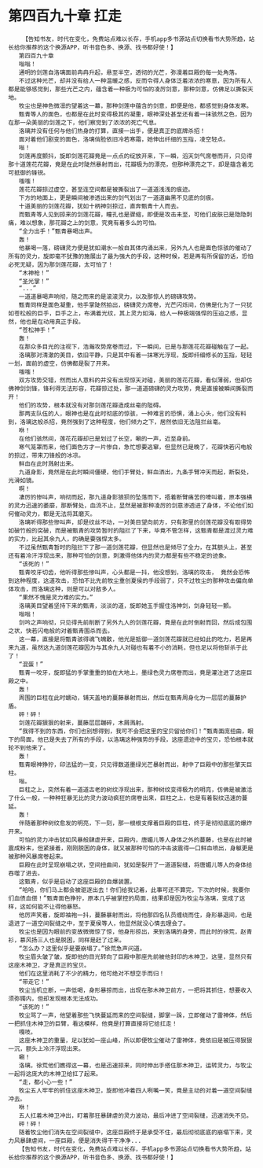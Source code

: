 # 第四百九十章 扛走
        【告知书友，时代在变化，免费站点难以长存，手机app多书源站点切换看书大势所趋，站长给你推荐的这个换源APP，听书音色多、换源、找书都好使！】
       第四百九十章
       嗡嗡！
       通明的剑莲自洛璃面前冉冉升起，悬至半空，透彻的光芒，弥漫着巨殿的每一处角落。
       不过这种光芒，却并没有给人一种温暖之感，反而令得人身体泛着浓浓的寒意，因为所有人都是能够感觉到，那些光芒之内，蕴含着一种极为可怕的凌厉剑意，那种剑意，仿佛足以撕裂天地。
       牧尘也是神色微凛的望着这一幕，那种剑莲中蕴含的剑意，即便是他，都感觉到身体发寒。
       甄青等人的面色，也都是在此时变得极其的凝重，眼神深处甚至还有着一抹骇然之色，因为在那一朵美丽的剑莲之下，他们察觉到了浓浓的死亡气息。
       洛璃并没有任何与他们热身的打算，直接一出手，便是真正的底牌杀招！
       面对着他们剧变的面色，洛璃俏脸依旧冷若寒霜，她伸出纤细的玉指，凌空轻点。
       嗡！
       剑莲再度颤抖，旋即剑莲花瓣竟是一点点的绽放开来，下一瞬，滔天剑气席卷而开，只见得那十道莲花花瓣，竟是在此时陡然暴射而出，花瓣极为的漂亮，但那种漂亮之下，却是蕴含着无可抵御的锋锐。
       嗤嗤！
       莲花花瓣掠过虚空，甚至连空间都是被撕裂出了一道道浅浅的痕迹。
       下方的地面上，更是瞬间被渗透出来的剑气划出了一道道幽黑不见底的剑痕。
       十道美丽的剑莲花瓣，犹如十柄神剑掠过，直奔甄青十人而去。
       而甄青等人见到掠来的剑莲花瓣，瞳孔也是骤缩，即便是攻击未至，可他们皮肤已是隐隐刺痛，难以想象，那花瓣之上的剑意，究竟有着多么的可怕。
       “全力出手！”甄青暴喝出声。
       轰！
       他暴喝一落，磅礴灵力便是犹如潮水一般自其体内涌出来，另外九人也是面色惊骇的催动了所有的灵力，旋即毫不犹豫的施展出了最为强大的手段，这种时候，若是再有所保留的话，恐怕必死无疑，因为那剑莲花瓣，太可怕了！
       “木神枪！”
       “圣光掌！”
       “...”
       一道道暴喝声响彻，随之而来的是滚滚灵力，以及那惊人的磅礴攻势。
       甄青同样是面色凝重，他手掌陡然拍出，磅礴灵力席卷，光芒闪烁间，仿佛是化为了一只犹如苍松般的巨手，巨手之上，布满着光纹，其上灵力如海，给人一种极端强悍的压迫之感，显然，他也是在动用真正手段。
       “苍松神手！”
       轰！
       在那众多目光的注视下，浩瀚攻势席卷而过，下一瞬间，已是与那莲花花瓣碰触在了一起。
       洛璃那对清澈的美目，依旧平静，只是其中有着一抹寒光浮现，旋即纤细修长的玉指，轻轻一划，面前的虚空，仿佛都是裂了开来。
       嗤嗤！
       双方攻势交错，然而出人意料的并没有出现惊天对碰，美丽的莲花花瓣，看似薄弱，但却仿佛神剑剑锋，锋利得无法形容，花瓣掠过处，那一道道磅礴的灵力攻势，竟是直接被瞬间撕裂而开！
       他们的攻势，根本就没有对那剑莲花瓣造成丝毫的阻碍。
       那两支队伍的人，眼神也是在此时彻底的惊骇，一种难言的恐惧，涌上心头，他们没有料到，洛璃这般杀招，竟然强到了这种程度，他们倾力之下，居然依旧无法阻拦丝毫。
       咻！
       在他们骇然间，莲花花瓣却已是划过了长空，唰的一声，近至身前。
       寒气笼罩而来，他们面色方才一片惨白，急忙想要逃窜，但显然已是晚了，花瓣快若闪电般的掠过，带来刀锋般的冰凉。
       鲜血在此时溅射出来。
       九道身影，竟然是在此时瞬间僵硬，他们手臂处，鲜血洒出，九条手臂冲天而起，断裂处，光滑如镜。
       啊！
       凄厉的惨叫声，响彻而起，那九道身影狼狈的坠落而下，捂着断臂痛苦的嚎叫着，原本强横的灵力迅速的萎靡，那断臂处，血流不止，显然是被那种凌厉的剑意渗透进了身体，不论他们如何催动灵力，都是无法将其磨灭。
       洛璃听得那些惨叫声，却是纹丝不动，一对美目望向前方，只有那里的剑莲花瓣没有取得势如破竹般的突破，而是被甄青的攻势暂时的阻拦了下来，毕竟不管怎样，这甄青都是渡过灵力难的实力，比起其余九人，的确是要强悍太多。
       不过虽然甄青暂时的阻拦下了那一道剑莲花瓣，但显然也是倾尽了全力，在其额头上，甚至还有着冷汗浮现出来，那种可怕的剑意，刺激得他体内的灵力都是有些不稳定的迹象。
       “该死的！”
       甄青咬牙切齿，他听得那些惨叫声，心头都是一抖，他没想到，洛璃的攻击， 竟然会恐怖到这种程度，这道攻击，恐怕不比先前牧尘重创夏侯的手段弱了，只不过牧尘的那种攻击偏向单体攻击，而洛璃这种，则是可以对敌多人。
       “果然不愧是灵力难的实力。”
       洛璃美目望着坚持下来的甄青，淡淡的道，旋即她玉手握住洛神剑，剑身轻轻一颤。
       嗡嗡！
       剑吟之声响彻，只见得先前削断了另外九人的剑莲花瓣，竟是在此时倒射而回，然后成包围之状，快若闪电般的对着甄青围杀而去。
       这一幕，直接是将甄青骇得魂飞魄散，他光是抵御一道剑莲花瓣就已经如此的吃力，若是再来九道，虽然这九道剑莲花瓣因为与其余九人对碰也有着不小的消耗，但也足以将他斩杀于此了！
       “混蛋！”
       甄青一咬牙，旋即猛的手掌重重的拍在大地上，墨绿色灵力席卷而出，竟是灌注进了这座巨殿之中。
       轰！
       周围的巨柱在此时蠕动，铺天盖地的蔓藤暴射而出，然后在甄青周身化为一层层的蔓藤护盾。
       砰！砰！
       剑莲花瓣狠狠的射来，蔓藤层层蹦碎，木屑溅射。
       “我得不到的东西，你们也别想得到，我可不会把这里的宝贝留给你们！”甄青面庞扭曲，眼下的局面，他已是失去了所有的手段，以洛璃这种强势的手段，这座遗迹中的宝贝，恐怕根本就轮不到他来了。
       轰！
       甄青眼神狰狞，印法猛的一变，只见得数道墨绿光芒暴射而出，射中了巨殿中的那些擎天巨柱。
       嗡。
       巨柱之上，突然有着一道道古老的树纹浮现出来，那种树纹变得极为的明亮，仿佛是被激活了什么一般，一种种狂暴无比的灵力波动疯狂的席卷出来，巨柱之上，也是有着裂纹迅速的蔓延。
       轰！
       伴随着那种树纹愈发的明亮，下一刻，那一根根支撑着巨殿的巨柱，终于是彻彻底底的爆炸开来。
       可怕的灵力冲击犹如风暴般肆虐开来，巨殿内，唐媚儿等人身体之外的蔓藤，也是在此时被震成粉末，但紧接着，刚刚脱困的身体，就又被那种可怕的冲击波震得一口鲜血喷出，身躯更是被那种风暴席卷起来。
       巨殿在此时呈现崩塌之状，空间扭曲间，犹如是裂开了一道道裂缝，将唐媚儿等人的身体给吞噬了进去。
       这甄青，似乎是启动了这座巨殿的自爆装置。
       “哈哈，你们马上都会被驱逐出去！你们给我记着，此事可还不算完，下次的时候，我要你们血债血偿！”甄青面色狰狞，原本几乎被掌控的局面，结果却是因为牧尘与洛璃，变成了这样，这如何能不让得他暴怒。
       他厉声笑着，旋即袖袍一抖，蔓藤暴射而出，将他那四名队员缠绕而住，身形暴退间，也是退进了一道空间裂缝之中，至于夏侯等人，他显然就没心情去理会了。
       牧尘也是因为眼前的变故微微惊了惊，他身形掠出，来到洛璃的身旁，而此时的徐荒，赵青衫，慕风扬三人也是脱困，同样是赶了过来。
       “怎么办？这里似乎是要崩塌了。”徐荒急声问道。
       牧尘眉头皱了皱，旋即他的目光转向了巨殿中那座先前被他封印的木神卫，这里，显然只有这座木神卫，才是真正的宝贝。
       他们在这里消耗了不少的精力，他可绝对不想空手而归！
       “带走它！”
       牧尘当机立断，一声低喝，身形暴掠而出，出现在那木神卫前方，一把将其抓住，想要收入须弥镯内，但却发现根本无法成功。
       “该死的！”
       牧尘骂了一声，他望着那些飞快蔓延而来的空间裂缝，脚掌一跺，立即催动了雷神体，然后一把抓住木神卫的巨臂，看这模样，他竟是打算直接将它给扛走！
       嘎吱。
       这座木神卫的重量，足以犹如一座山峰，所以即便牧尘催动了雷神体，竟依旧是被压得狠狠一沉，额头上冷汗浮现出来。
       唰！
       洛璃，徐荒他们瞧得这一幕，也是迅速掠来，同时伸出手搭住那木神卫，运转灵力，与牧尘一起将这庞大的木神卫给扛了起来。
       “走，都小心一些！”
       牧尘五人牢牢的抓住这座木神卫，旋即他冲着四人咧嘴一笑，竟是主动的对着一道空间裂缝冲去。
       咻！
       五人扛着木神卫冲出，盯着那狂暴肆虐的灵力波动，最后冲进了空间裂缝，迅速消失不见。
       砰！砰！
       随着牧尘他们消失在空间裂缝中，这座巨殿终于是承受不住，最后彻彻底底的崩塌下来，灵力风暴肆虐间，一座巨殿，便是消失得干干净净...
       【告知书友，时代在变化，免费站点难以长存，手机app多书源站点切换看书大势所趋，站长给你推荐的这个换源APP，听书音色多、换源、找书都好使！】